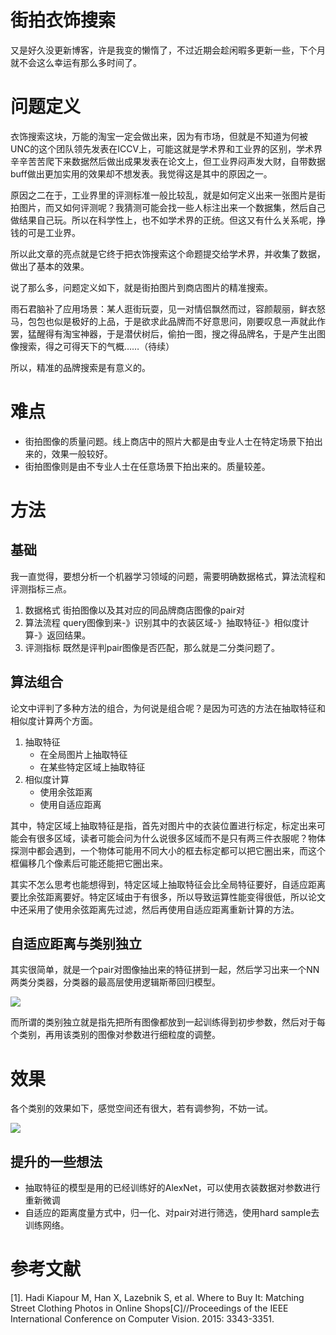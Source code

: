 # 街拍衣饰搜索

又是好久没更新博客，许是我变的懒惰了，不过近期会趁闲暇多更新一些，下个月就不会这么幸运有那么多时间了。

# 问题定义

衣饰搜索这块，万能的淘宝一定会做出来，因为有市场，但就是不知道为何被UNC的这个团队领先发表在ICCV上，可能这就是学术界和工业界的区别，学术界辛辛苦苦爬下来数据然后做出成果发表在论文上，但工业界闷声发大财，自带数据buff做出更加实用的效果却不想发表。我觉得这是其中的原因之一。

原因之二在于，工业界里的评测标准一般比较乱，就是如何定义出来一张图片是街拍图片，而又如何评测呢？我猜测可能会找一些人标注出来一个数据集，然后自己做结果自己玩。所以在科学性上，也不如学术界的正统。但这又有什么关系呢，挣钱的可是工业界。

所以此文章的亮点就是它终于把衣饰搜索这个命题提交给学术界，并收集了数据，做出了基本的效果。

说了那么多，问题定义如下，就是街拍图片到商店图片的精准搜索。

雨石君脑补了应用场景：某人逛街玩耍，见一对情侣飘然而过，容颜靓丽，鲜衣怒马，包包也似是极好的上品，于是欲求此品牌而不好意思问，刚要叹息一声就此作罢，猛醒得有淘宝神器，于是潜伏树后，偷拍一图，搜之得品牌名，于是产生出图像搜索，得之可得天下的气概……（待续）

所以，精准的品牌搜索是有意义的。

# 难点

- 街拍图像的质量问题。线上商店中的照片大都是由专业人士在特定场景下拍出来的，效果一般较好。
- 街拍图像则是由不专业人士在任意场景下拍出来的。质量较差。

# 方法

## 基础

我一直觉得，要想分析一个机器学习领域的问题，需要明确数据格式，算法流程和评测指标三点。

1. 数据格式
   街拍图像以及其对应的同品牌商店图像的pair对
2. 算法流程
   query图像到来-》识别其中的衣装区域-》抽取特征-》相似度计算-》返回结果。
3. 评测指标
   既然是评判pair图像是否匹配，那么就是二分类问题了。

## 算法组合

论文中评判了多种方法的组合，为何说是组合呢？是因为可选的方法在抽取特征和相似度计算两个方面。

1. 抽取特征
   - 在全局图片上抽取特征
   - 在某些特定区域上抽取特征
2. 相似度计算
   - 使用余弦距离
   - 使用自适应距离
   
其中，特定区域上抽取特征是指，首先对图片中的衣装位置进行标定，标定出来可能会有很多区域，读者可能会问为什么说很多区域而不是只有两三件衣服呢？物体探测中都会遇到，一个物体可能用不同大小的框去标定都可以把它圈出来，而这个框偏移几个像素后可能还能把它圈出来。

其实不怎么思考也能想得到，特定区域上抽取特征会比全局特征要好，自适应距离要比余弦距离要好。特定区域由于有很多，所以导致运算性能变得很低，所以论文中还采用了使用余弦距离先过滤，然后再使用自适应距离重新计算的方法。

## 自适应距离与类别独立

其实很简单，就是一个pair对图像抽出来的特征拼到一起，然后学习出来一个NN两类分类器，分类器的最高层使用逻辑斯蒂回归模型。

![](https://raw.githubusercontent.com/stdcoutzyx/Blogs/master/blogs2016/imgs/n1-1.png)

而所谓的类别独立就是指先把所有图像都放到一起训练得到初步参数，然后对于每个类别，再用该类别的图像对参数进行细粒度的调整。

# 效果

各个类别的效果如下，感觉空间还有很大，若有调参狗，不妨一试。

![](https://raw.githubusercontent.com/stdcoutzyx/Blogs/master/blogs2016/imgs/n1-2.png)

## 提升的一些想法

- 抽取特征的模型是用的已经训练好的AlexNet，可以使用衣装数据对参数进行重新微调
- 自适应的距离度量方式中，归一化、对pair对进行筛选，使用hard sample去训练网络。


# 参考文献

[1]. Hadi Kiapour M, Han X, Lazebnik S, et al. Where to Buy It: Matching Street Clothing Photos in Online Shops[C]//Proceedings of the IEEE International Conference on Computer Vision. 2015: 3343-3351.